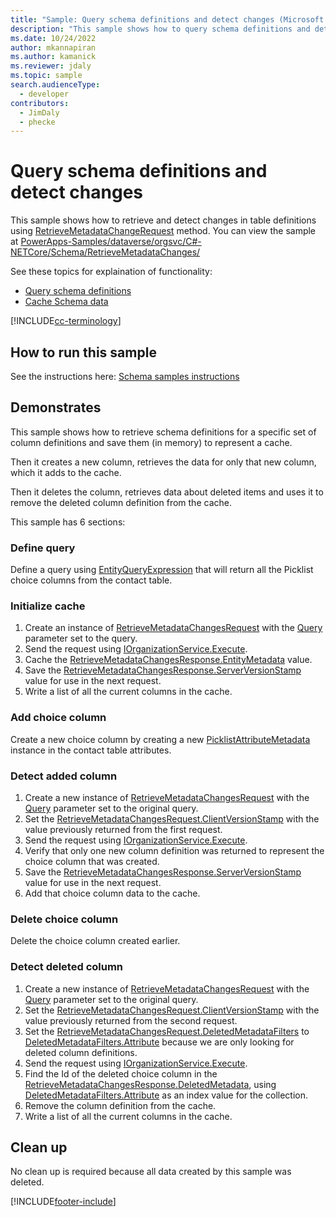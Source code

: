 ```yaml
---
title: "Sample: Query schema definitions and detect changes (Microsoft Dataverse) | Microsoft Docs"
description: "This sample shows how to query schema definitions and detect definitions changes over time so you can maintain a persistent cache."
ms.date: 10/24/2022
author: mkannapiran
ms.author: kamanick
ms.reviewer: jdaly
ms.topic: sample
search.audienceType:
  - developer
contributors:
  - JimDaly
  - phecke
---
```


# Query schema definitions and detect changes

This sample shows how to retrieve and detect changes in table definitions using [RetrieveMetadataChangeRequest](/dotnet/api/microsoft.xrm.sdk.messages.retrievemetadatachangesrequest) method. You can view the sample at [PowerApps-Samples/dataverse/orgsvc/C#-NETCore/Schema/RetrieveMetadataChanges/](https://github.com/microsoft/PowerApps-Samples/tree/master/dataverse/orgsvc/CSharp-NETCore/Schema/RetrieveMetadataChanges)

See these topics for explaination of functionality:

- [Query schema definitions](../../query-schema-definitions.md)
- [Cache Schema data](../../cache-schema-data.md)

[!INCLUDE[cc-terminology](../../includes/cc-terminology.md)]

## How to run this sample

See the instructions here: [Schema samples instructions](https://github.com/microsoft/PowerApps-Samples/blob/master/dataverse/orgsvc/CSharp-NETCore/Schema/README.md#instructions)

## Demonstrates

This sample shows how to retrieve schema definitions for a specific set of column definitions and save them (in memory) to represent a cache.

Then it creates a new column, retrieves the data for only that new column, which it adds to the cache.

Then it deletes the column, retrieves data about deleted items and uses it to remove the deleted column definition from the cache.

This sample has 6 sections:

### Define query

Define a query using [EntityQueryExpression](xref:Microsoft.Xrm.Sdk.Metadata.Query.EntityQueryExpression) that will return all the Picklist choice columns from the contact table.

### Initialize cache

1. Create an instance of [RetrieveMetadataChangesRequest](xref:Microsoft.Xrm.Sdk.Messages.RetrieveMetadataChangesRequest) with the [Query](xref:Microsoft.Xrm.Sdk.Messages.RetrieveMetadataChangesRequest.Query) parameter set to the query.
1. Send the request using [IOrganizationService.Execute](xref:Microsoft.Xrm.Sdk.IOrganizationService.Execute%2A).
1. Cache the [RetrieveMetadataChangesResponse.EntityMetadata](xref:Microsoft.Xrm.Sdk.Messages.RetrieveMetadataChangesResponse.EntityMetadata) value.
1. Save the [RetrieveMetadataChangesResponse.ServerVersionStamp](xref:Microsoft.Xrm.Sdk.Messages.RetrieveMetadataChangesResponse.ServerVersionStamp) value for use in the next request.
1. Write a list of all the current columns in the cache.

### Add choice column

Create a new choice column by creating a new [PicklistAttributeMetadata](xref:Microsoft.Xrm.Sdk.Metadata.PicklistAttributeMetadata) instance in the contact table attributes.

### Detect added column

1. Create a new instance of [RetrieveMetadataChangesRequest](xref:Microsoft.Xrm.Sdk.Messages.RetrieveMetadataChangesRequest) with the [Query](xref:Microsoft.Xrm.Sdk.Messages.RetrieveMetadataChangesRequest.Query) parameter set to the original query.
1. Set the [RetrieveMetadataChangesRequest.ClientVersionStamp](xref:Microsoft.Xrm.Sdk.Messages.RetrieveMetadataChangesRequest.ClientVersionStamp) with the value previously returned from the first request.
1. Send the request using [IOrganizationService.Execute](xref:Microsoft.Xrm.Sdk.IOrganizationService.Execute%2A).
1. Verify that only one new column definition was returned to represent the choice column that was created.
1. Save the [RetrieveMetadataChangesResponse.ServerVersionStamp](xref:Microsoft.Xrm.Sdk.Messages.RetrieveMetadataChangesResponse.ServerVersionStamp) value for use in the next request.
1. Add that choice column data to the cache.

### Delete choice column

Delete the choice column created earlier.

### Detect deleted column

1. Create a new instance of [RetrieveMetadataChangesRequest](xref:Microsoft.Xrm.Sdk.Messages.RetrieveMetadataChangesRequest) with the [Query](xref:Microsoft.Xrm.Sdk.Messages.RetrieveMetadataChangesRequest.Query) parameter set to the original query.
1. Set the [RetrieveMetadataChangesRequest.ClientVersionStamp](xref:Microsoft.Xrm.Sdk.Messages.RetrieveMetadataChangesRequest.ClientVersionStamp) with the value previously returned from the second request.
1. Set the [RetrieveMetadataChangesRequest.DeletedMetadataFilters](xref:Microsoft.Xrm.Sdk.Messages.RetrieveMetadataChangesRequest.DeletedMetadataFilters) to [DeletedMetadataFilters.Attribute](xref:Microsoft.Xrm.Sdk.Metadata.Query.DeletedMetadataFilters.Attribute) because we are only looking for deleted column definitions.
1. Send the request using [IOrganizationService.Execute](xref:Microsoft.Xrm.Sdk.IOrganizationService.Execute%2A).
1. Find the Id of the deleted choice column in the [RetrieveMetadataChangesResponse.DeletedMetadata](xref:Microsoft.Xrm.Sdk.Messages.RetrieveMetadataChangesResponse.DeletedMetadata), using [DeletedMetadataFilters.Attribute](xref:Microsoft.Xrm.Sdk.Metadata.Query.DeletedMetadataFilters.Attribute) as an index value for the collection.
1. Remove the column definition from the cache.
1. Write a list of all the current columns in the cache.

## Clean up

No clean up is required because all data created by this sample was deleted.

[!INCLUDE[footer-include](../../../../includes/footer-banner.md)]
